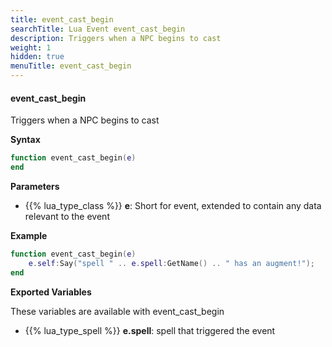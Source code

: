 ```yaml
---
title: event_cast_begin
searchTitle: Lua Event event_cast_begin
description: Triggers when a NPC begins to cast
weight: 1
hidden: true
menuTitle: event_cast_begin
---
```


#### event_cast_begin

Triggers when a NPC begins to cast

**Syntax**
```lua
function event_cast_begin(e)
end
```

**Parameters**
- {{% lua_type_class %}} **e**: Short for event, extended to contain any data relevant to the event

**Example**

```lua
function event_cast_begin(e)
    e.self:Say("spell " .. e.spell:GetName() .. " has an augment!");
end
```

**Exported Variables**

These variables are available with event_cast_begin
- {{% lua_type_spell %}} **e.spell**: spell that triggered the event